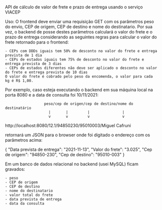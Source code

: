 API de cálculo de valor de frete e prazo de entrega usando o serviço VIACEP

Uso:
	O frontend deve enviar uma requisição GET com os parâmetros peso do envio, CEP de origem, CEP de destino e nome do destinatario. Por sua vez, o backend de posse destes parâmetros calculará o valor do frete e o prazo de entrega considerando as seguintes regras para calcular o valor do frete retornado para o frontend:

	- CEPs com DDDs iguais tem 50% de desconto no valor do frete e entrega prevista de 1 dia
	- CEPs de estados iguais tem 75% de desconto no valor do frete e entrega prevista de 3 dias
	- CEPs de estados diferentes não deve ser aplicado o desconto no valor do frete e entrega prevista de 10 dias
	O valor do frete é cobrado pelo peso da encomenda, o valor para cada kg é R$ 1,00.

Por exemplo, caso esteja executando o backend em sua máquina local na porta 8080 e a data de consulta foi 10/11/2021:

                      peso/cep de origen/cep de destino/nome do destinatário
                        |       |         |               |
                        v       v         v               v
http://localhost:8080/12.1/94850230/95010003/Miguel Cafruni

retornará um JSON para o browser onde foi digitado o endereço com os parâmetros acima:

{
    "Data prevista de entrega": "2021-11-13",
    "Valor do frete": "3.025",
    "Cep de origem": "94850-230",
    "Cep de destino": "95010-003"
}


Em um banco de dados relacional no backend (usei MySQL) ficam gravados:

	- peso
	- CEP de origem
	- CEP de destino
	- nome do destinatario
	- valor total do frete
	- data prevista de entrega
	- data da consulta


